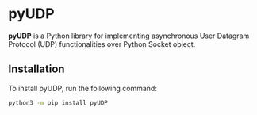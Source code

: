 # pyUDP

**pyUDP** is a Python library for implementing asynchronous User Datagram Protocol (UDP)
functionalities over Python Socket object.

## Installation

To install pyUDP, run the following command:

```bash
python3 -m pip install pyUDP

